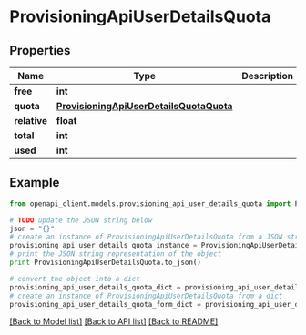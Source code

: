 # ProvisioningApiUserDetailsQuota


## Properties
Name | Type | Description | Notes
------------ | ------------- | ------------- | -------------
**free** | **int** |  | 
**quota** | [**ProvisioningApiUserDetailsQuotaQuota**](ProvisioningApiUserDetailsQuotaQuota.md) |  | 
**relative** | **float** |  | 
**total** | **int** |  | 
**used** | **int** |  | 

## Example

```python
from openapi_client.models.provisioning_api_user_details_quota import ProvisioningApiUserDetailsQuota

# TODO update the JSON string below
json = "{}"
# create an instance of ProvisioningApiUserDetailsQuota from a JSON string
provisioning_api_user_details_quota_instance = ProvisioningApiUserDetailsQuota.from_json(json)
# print the JSON string representation of the object
print ProvisioningApiUserDetailsQuota.to_json()

# convert the object into a dict
provisioning_api_user_details_quota_dict = provisioning_api_user_details_quota_instance.to_dict()
# create an instance of ProvisioningApiUserDetailsQuota from a dict
provisioning_api_user_details_quota_form_dict = provisioning_api_user_details_quota.from_dict(provisioning_api_user_details_quota_dict)
```
[[Back to Model list]](../README.md#documentation-for-models) [[Back to API list]](../README.md#documentation-for-api-endpoints) [[Back to README]](../README.md)


